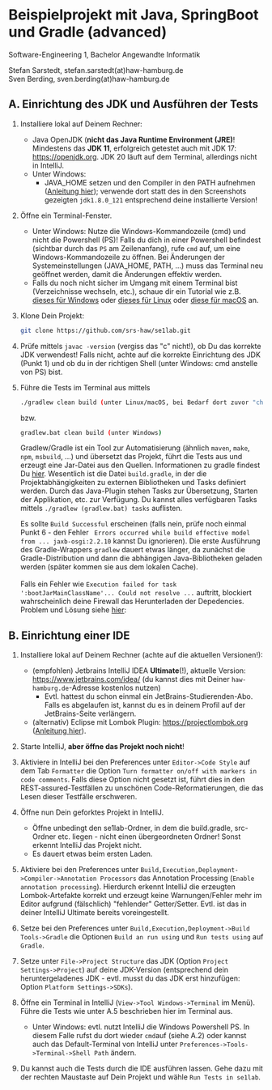 # Beispielprojekt mit Java, SpringBoot und Gradle (advanced)

Software-Engineering 1, Bachelor Angewandte Informatik

Stefan Sarstedt, stefan.sarstedt(at)haw-hamburg.de  
Sven Berding, sven.berding(at)haw-hamburg.de

## A. Einrichtung des JDK und Ausführen der Tests

1. Installiere lokal auf Deinem Rechner:
    - Java OpenJDK (**nicht das Java Runtime Environment (JRE)**! Mindestens das **JDK 11**, erfolgreich getestet auch mit JDK 17: https://openjdk.org. JDK 20 läuft auf dem Terminal, allerdings nicht in IntelliJ.
    - Unter Windows: 
      - JAVA_HOME setzen und den Compiler in den PATH aufnehmen ([Anleitung hier](https://tecadmin.net/set-java-home-on-windows/)); verwende dort statt des in den Screenshots gezeigten `jdk1.8.0_121` entsprechend deine installierte Version!

2. Öffne ein Terminal-Fenster.
   - Unter Windows: Nutze die Windows-Kommandozeile (cmd) und nicht die Powershell (PS)! Falls du dich in einer Powershell befindest (sichtbar durch das `PS` am Zeilenanfang), rufe `cmd` auf, um eine Windows-Kommandozeile zu öffnen. Bei Änderungen der Systemeinstellungen (JAVA_HOME, PATH, ...) muss das Terminal neu geöffnet werden, damit die Änderungen effektiv werden.
   - Falls du noch nicht sicher im Umgang mit einem Terminal bist (Verzeichnisse wechseln, etc.), schaue dir ein Tutorial wie z.B. [dieses für Windows](https://www.makeuseof.com/tag/a-beginners-guide-to-the-windows-command-line/) oder [dieses für Linux](https://ubuntu.com/tutorials/command-line-for-beginners#1-overview) oder [diese für macOS](https://www.makeuseof.com/tag/mac-terminal-commands-cheat-sheet/) an.

3. Klone Dein Projekt: 
    ```bash
    git clone https://github.com/srs-haw/se1lab.git
    ```

4. Prüfe mittels `javac -version` (vergiss das "c" nicht!), ob Du das korrekte JDK verwendest! Falls nicht, achte auf die korrekte Einrichtung des JDK (Punkt 1) und ob du in der richtigen Shell (unter Windows: cmd anstelle von PS)  bist.

5. Führe die Tests im Terminal aus mittels 
     ```bash
     ./gradlew clean build (unter Linux/macOS, bei Bedarf dort zuvor "chmod +x ./gradlew" ausführen, um die Ausführungsberechtigung zu setzen)
     ```
     bzw. 
     ```bash
     gradlew.bat clean build (unter Windows)
     ```
     Gradlew/Gradle ist ein Tool zur Automatisierung (ähnlich `maven`, `make`, `npm`, `msbuild`, ...) und übersetzt das Projekt, führt die Tests aus und erzeugt eine Jar-Datei aus den Quellen. Informationen zu gradle findest Du [hier](https://gradle.org). Wesentlich ist die Datei `build.gradle`, in der die Projektabhängigkeiten zu externen Bibliotheken und Tasks definiert werden. Durch das Java-Plugin stehen Tasks zur Übersetzung, Starten der Applikation, etc. zur Verfügung. Du kannst alles verfügbaren Tasks mittels `./gradlew (gradlew.bat) tasks` auflisten.
   
     Es sollte `Build Successful` erscheinen (falls nein, prüfe noch einmal Punkt 6 - den Fehler ` Errors occurred while build effective model from ... jaxb-osgi:2.2.10`  kannst Du ignorieren). Die erste Ausführung des Gradle-Wrappers `gradlew` dauert etwas länger, da zunächst die Gradle-Distribution und dann die abhängigen Java-Bibliotheken geladen werden (später kommen sie aus dem lokalen Cache).  
   <br />
      Falls ein Fehler wie `Execution failed for task ':bootJarMainClassName'... Could not resolve ...` auftritt, blockiert wahrscheinlich deine Firewall das Herunterladen der Depedencies. Problem und Lösung siehe [hier](https://stackoverflow.com/questions/25243342/gradle-build-is-failing-could-not-resolve-all-dependencies-for-configuration):

## B. Einrichtung einer IDE

1. Installiere lokal auf Deinem Rechner (achte auf die aktuellen Versionen!):
    - (empfohlen) Jetbrains IntelliJ IDEA **Ultimate**(!), aktuelle Version: https://www.jetbrains.com/idea/ (du kannst dies mit Deiner `haw-hamburg.de`-Adresse kostenlos nutzen)
      - Evtl. hattest du schon einmal ein JetBrains-Studierenden-Abo. Falls es abgelaufen ist, kannst du es in deinem Profil auf der JetBrains-Seite verlängern.
    - (alternativ) Eclipse mit Lombok Plugin: https://projectlombok.org ([Anleitung hier](https://projectlombok.org/setup/intellij)).
    
2. Starte IntelliJ, **aber öffne das Projekt noch nicht**!

3. Aktiviere in IntelliJ bei den Preferences unter `Editor->Code Style` auf dem Tab `Formatter` die Option `Turn formatter on/off with markers in code comments`. Falls diese Option nicht gesetzt ist, führt dies in den REST-assured-Testfällen zu unschönen Code-Reformatierungen, die das Lesen dieser Testfälle erschweren.

4. Öffne nun Dein geforktes Projekt in IntelliJ.
   - Öffne unbedingt den se1lab-Ordner, in dem die build.gradle, src-Ordner etc. liegen - nicht einen übergeordneten Ordner! Sonst erkennt IntelliJ das Projekt nicht. 
   - Es dauert etwas beim ersten Laden.

5. Aktiviere bei den Preferences unter `Build,Execution,Deployment->Compiler->Annotation Processors` das Annotation Processing (`Enable annotation processing`). Hierdurch erkennt IntelliJ die erzeugten Lombok-Artefakte korrekt und erzeugt keine Warnungen/Fehler mehr im Editor aufgrund (fälschlich) "fehlender" Getter/Setter. Evtl. ist das in deiner IntelliJ Ultimate bereits voreingestellt.

6. Setze bei den Preferences unter `Build,Execution,Deployment->Build Tools->Gradle` die Optionen `Build an run using` und `Run tests using` auf `Gradle`.

7. Setze unter `File->Project Structure` das JDK (Option `Project Settings->Project`) auf deine JDK-Version (entsprechend dein heruntergeladenes JDK - evtl. musst du das JDK erst hinzufügen: Option `Platform Settings->SDKs`).

8. Öffne ein Terminal in IntelliJ (`View->Tool Windows->Terminal` im Menü). Führe die Tests wie unter A.5 beschrieben hier im Terminal aus.
   - Unter Windows: evtl. nutzt IntelliJ die Windows Powershell PS. In diesem Falle rufst du dort wieder `cmd`auf (siehe A.2) oder kannst auch das Default-Terminal von IntelliJ unter `Preferences->Tools->Terminal->Shell Path` ändern.

9. Du kannst auch die Tests durch die IDE ausführen lassen. Gehe dazu mit der rechten Maustaste auf Dein Projekt und wähle `Run Tests in se1lab`.
